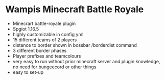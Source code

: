 # Wampis Minecraft Battle Royale 
 
 - Minecrart battle-royale plugin
 - Spgiot 1.16.5
 - highly customizable in config yml
 - 15 different teams of 2 players
 - distance to border shown in bossbar /borderdist command
 - 3 different border phases
 - Player prefixes and teamcolours
 - very easy to run without prior minecraft server and plugin knowledge, no need for bungeecord or other things
 - easy to set-up
